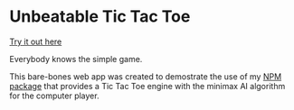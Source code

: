 # Unbeatable Tic Tac Toe
[Try it out here](https://davidcwh.github.io/Unbeatable-Tic-Tac-Toe/)

Everybody knows the simple game. 

This bare-bones web app was created to demostrate the use of my [NPM package](https://www.npmjs.com/package/tic-tac-toe-minimax-engine) that provides a Tic Tac Toe engine with the minimax AI algorithm for the computer player.